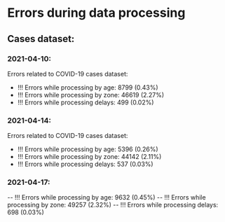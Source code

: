 # Errors during data processing

## Cases dataset:

### 2021-04-10:
Errors related to COVID-19 cases dataset:  
- !!! Errors while processing by age: 8799 (0.43%)
- !!! Errors while processing by zone: 46619 (2.27%)
- !!! Errors while processing delays: 499 (0.02%)

### 2021-04-14:
Errors related to COVID-19 cases dataset:  
- !!! Errors while processing by age: 5396 (0.26%)
- !!! Errors while processing by zone: 44142 (2.11%)
- !!! Errors while processing delays: 537 (0.03%)

### 2021-04-17:
-- !!! Errors while processing by age: 9632 (0.45%)
-- !!! Errors while processing by zone: 49257 (2.32%)
-- !!! Errors while processing delays: 698 (0.03%)
